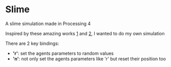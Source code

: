 # Slime
A slime simulation made in Processing 4  


Inspired by these amazing works [1](https://www.youtube.com/watch?v=X-iSQQgOd1A) and [2](https://www.youtube.com/watch?v=qryINYcgO1s), I wanted to do my own simulation  


There are 2 key bindings:  
  
   - **'r'**: set the agents parameters to random values  
   - **'n'**: not only set the agents parameters like 'r' but reset their position too  

